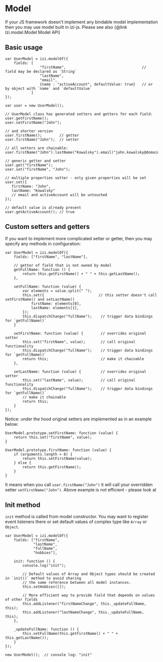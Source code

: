Model
=====

If your JS framework doesn't implement any bindable model implementation then you may use model built in izi-js.
Please see also {@link Izi.model.Model Model API}

Basic usage
-----------

    var UserModel = izi.modelOf({
        fields: [
                    "firstName",                                   // field may be declared as `String`
                    "lastName",
                    "email",
                    {name : "activeAccount", defaultValue: true}   // or by object with `name` and `defaultValue`
                ]
    });

    var user = new UserModel();

    // UserModel class has generated setters and getters for each field:
    user.getFirstName();
    user.setFirstName("John");

    // and shorter version
    user.firstName();        // getter
    user.firstName("John");  // setter

    // all setters are chainable:
    user.firstName("John").lastName("Kowalsky").email("john.kowalsky@domain.com");

    // generic getter and setter
    user.get("firstName");
    user.set("firstName", "John");

    // multiple properties setter - only given properties will be set
    user.set({
       firstName: "John",
       lastName: "Kowalsky"
       // email and activeAccount will be untouched
    });

    // default value is already present
    user.getActiveAccount(); // true


Custom setters and getters
--------------------------

If you want to implement more complicated setter or getter, then you may specify any methods in configuration:

    var UserModel = izi.modelOf({
        fields: ["firstName", "lastName"],

        // getter of field that is not owned by model
        getFullName: function () {
            return this.getFirstName() + " " + this.getLastName();
        },

        setFullName: function (value) {
            var elements = value.split(" ");
            this.set({                         // this setter doesn't call setFirstName() and setLastName()
                firstName: elements[0],
                lastName: elements[1],
            });
            this.dispatchChange("fullName");    // trigger data bindings for `getFullName()`
        }

        setFirstName: function (value) {        // overrides original setter
            this.set("firstName", value);       // call original functionality
            this.dispatchChange("fullName");    // trigger data bindings for `getFullName()`
            return this;                        // make it chainable
        },

        setLastName: function (value) {         // overrides original setter
            this.set("lastName", value);        // call original functionality
            this.dispatchChange("fullName");    // trigger data bindings for `getFullName()`
            // make it chainable
            return this;
        }
    });

Notice: under the hood original setters are implemented as in an example below:

    UserModel.prototype.setFirstName: function (value) {
        return this.set("firstName", value);
    }

    UserModel.prototype.firstName: function (value) {
        if (arguments.length > 0) {
            return this.setFirstName(value);
        } else {
            return this.getFirstName();
        }
    }

It means when you call `user.firstName("John")` it will call your overridden setter `setFirstName("John")`.
Above example is not efficient - please look at

Init method
-----------

`init` method is called from model constructor. You may want to register event listeners there or set default
values of complex type like `Array` or `Object`.

    var UserModel = izi.modelOf({
        fields: ["firstName",
                 "lastName",
                 "fullName",
                 "hobbies"],

        init: function () {
            console.log("init");

            // Default values of Array and Object types should be created in `init()` method to avoid sharing
            // the same reference between all model instances.
            this.setHobbies([]);

            // More efficient way to provide field that depends on values of other fields
            this.addListener("firstNameChange", this._updateFullName, this);
            this.addListener("lastNameChange", this._updateFullName, this);
        },

        _updateFullName: function () {
            this.setFullName(this.getFirstName() + " " + this.getLastName());
        }
    });

    new UserModel();  // console log: "init"

